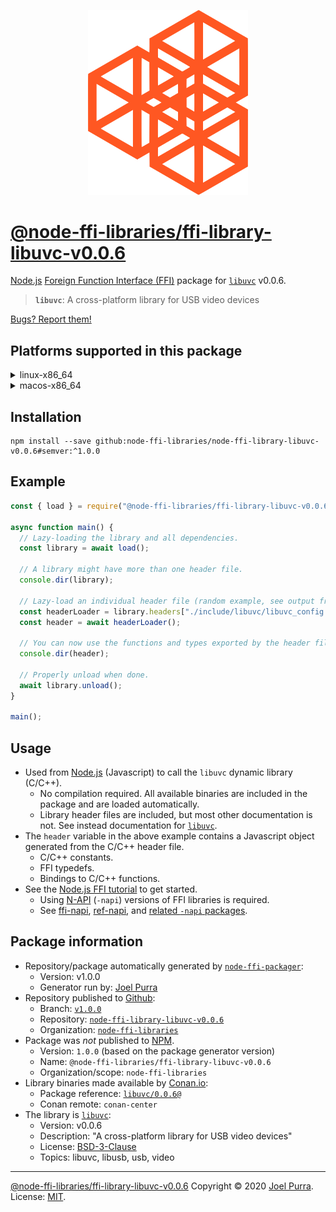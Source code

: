 <p align="center">
  <a href="https://github.com/node-ffi-packager"><img src="https://raw.githubusercontent.com/node-ffi-packager/resources/master/logotype/node-ffi-libraries.svg?sanitize=true" alt="node-ffi-libraries logotype, impossible cubes in orange" width="256" border="0" /></a>
</p>

# [@node-ffi-libraries/ffi-library-libuvc-v0.0.6](https://github.com/node-ffi-libraries/node-ffi-library-libuvc-v0.0.6)

[Node.js](https://nodejs.org/en/) [Foreign Function Interface (FFI)](https://en.wikipedia.org/wiki/Foreign_function_interface) package for [`libuvc`](https://github.com/libuvc/libuvc) v0.0.6.

> **`libuvc`**: A cross-platform library for USB video devices

[Bugs? Report them!](https://github.com/node-ffi-packager)

## Platforms supported in this package

<details>

<summary>linux-x86_64</summary>

Conan package id `a1185c4bb39b6b094fcff0945698c1835a78ea54`.

### Library dependencies

- [`libjpeg` v9d](https://github.com/node-ffi-libraries/node-ffi-library-libjpeg-v9d) ([package branch `^vv1.0.0`](https://github.com/node-ffi-libraries/node-ffi-library-libjpeg-v9d/branches/all?query=vv1))

- [`libusb` v1.0.23](https://github.com/node-ffi-libraries/node-ffi-library-libusb-v1.0.23) ([package branch `^vv1.0.0`](https://github.com/node-ffi-libraries/node-ffi-library-libusb-v1.0.23/branches/all?query=vv1))

### Header files

- [`./include/libuvc/libuvc.h`](./platforms/linux-x86_64/include/libuvc/libuvc.h) ([`.js`](./platforms/linux-x86_64/include/libuvc/libuvc.h.js))

- [`./include/libuvc/libuvc_config.h`](./platforms/linux-x86_64/include/libuvc/libuvc_config.h) ([`.js`](./platforms/linux-x86_64/include/libuvc/libuvc_config.h.js))

### Library files

- [`./lib/libuvc.so`](./platforms/linux-x86_64/lib/libuvc.so)

</details>

<details>

<summary>macos-x86_64</summary>

Conan package id `34cb7de83f8a038fdf6a04644ea265f82fef1be9`.

### Library dependencies

- [`libjpeg` v9d](https://github.com/node-ffi-libraries/node-ffi-library-libjpeg-v9d) ([package branch `^vv1.0.0`](https://github.com/node-ffi-libraries/node-ffi-library-libjpeg-v9d/branches/all?query=vv1))

- [`libusb` v1.0.23](https://github.com/node-ffi-libraries/node-ffi-library-libusb-v1.0.23) ([package branch `^vv1.0.0`](https://github.com/node-ffi-libraries/node-ffi-library-libusb-v1.0.23/branches/all?query=vv1))

### Header files

- [`./include/libuvc/libuvc.h`](./platforms/macos-x86_64/include/libuvc/libuvc.h) ([`.js`](./platforms/macos-x86_64/include/libuvc/libuvc.h.js))

- [`./include/libuvc/libuvc_config.h`](./platforms/macos-x86_64/include/libuvc/libuvc_config.h) ([`.js`](./platforms/macos-x86_64/include/libuvc/libuvc_config.h.js))

### Library files

- [`./lib/libuvc.dylib`](./platforms/macos-x86_64/lib/libuvc.dylib)

</details>

## Installation

```shell
npm install --save github:node-ffi-libraries/node-ffi-library-libuvc-v0.0.6#semver:^1.0.0
```

## Example

```javascript
const { load } = require("@node-ffi-libraries/ffi-library-libuvc-v0.0.6");

async function main() {
  // Lazy-loading the library and all dependencies.
  const library = await load();

  // A library might have more than one header file.
  console.dir(library);

  // Lazy-load an individual header file (random example, see output from above).
  const headerLoader = library.headers["./include/libuvc/libuvc_config.h"];
  const header = await headerLoader();

  // You can now use the functions and types exported by the header file.
  console.dir(header);

  // Properly unload when done.
  await library.unload();
}

main();
```

## Usage

- Used from [Node.js](https://nodejs.org/) (Javascript) to call the `libuvc` dynamic library (C/C++).
  - No compilation required. All available binaries are included in the package and are loaded automatically.
  - Library header files are included, but most other documentation is not. See instead documentation for [`libuvc`](https://github.com/libuvc/libuvc).
- The `header` variable in the above example contains a Javascript object generated from the C/C++ header file.
  - C/C++ constants.
  - FFI typedefs.
  - Bindings to C/C++ functions.
- See the [Node.js FFI tutorial](https://github.com/node-ffi/node-ffi/wiki/Node-FFI-Tutorial) to get started.
  - Using [N-API](https://nodejs.org/dist/latest/docs/api/n-api.html) (`-napi`) versions of FFI libraries is required.
  - See [ffi-napi](https://github.com/node-ffi-napi/node-ffi-napi), [ref-napi](https://github.com/node-ffi-napi/ref-napi), and [related `-napi` packages](https://github.com/node-ffi-napi).

## Package information

- Repository/package automatically generated by [`node-ffi-packager`](https://github.com/node-ffi-packager):
  - Version: v1.0.0
  - Generator run by: [Joel Purra](https://joelpurra.com/)
- Repository published to [Github](https://github.com/):
  - Branch: [`v1.0.0`](https://github.com/node-ffi-libraries/node-ffi-library-libuvc-v0.0.6/tree/v1.0.0)
  - Repository: [`node-ffi-library-libuvc-v0.0.6`](https://github.com/node-ffi-libraries/node-ffi-library-libuvc-v0.0.6)
  - Organization: [`node-ffi-libraries`](https://github.com/node-ffi-libraries)
- Package was _not_ published to [NPM](https://npmjs.com/).
  - Version: `1.0.0` (based on the package generator version)
  - Name: `@node-ffi-libraries/ffi-library-libuvc-v0.0.6`
  - Organization/scope: `node-ffi-libraries`
- Library binaries made available by [Conan.io](https://conan.io/):
  - Package reference: [`libuvc/0.0.6@`](https://github.com/conan-io/conan-center-index)
  - Conan remote: `conan-center`
- The library is [`libuvc`](https://github.com/libuvc/libuvc):
  - Version: v0.0.6
  - Description: "A cross-platform library for USB video devices"
  - License: <a href="https://spdx.org/licenses/BSD-3-Clause.html">BSD-3-Clause</a>
  - Topics: libuvc, libusb, usb, video

---

[@node-ffi-libraries/ffi-library-libuvc-v0.0.6](https://github.com/node-ffi-libraries/node-ffi-library-libuvc-v0.0.6) Copyright &copy; 2020 [Joel Purra](https://joelpurra.com/). License: <a href="https://spdx.org/licenses/MIT.html">MIT</a>.
